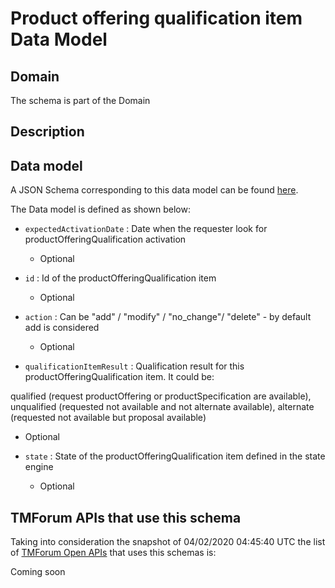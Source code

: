 # Product offering qualification item Data Model

## Domain

The  schema is part of the  Domain

## Description



## Data model

A JSON Schema corresponding to this data model can be found
[here](https://github.com/tmforum-rand/schemas/blob/candidates/Product/ProductOfferingQualificationItem.schema.json).

The Data model is defined as shown below:
- `expectedActivationDate` : Date when the requester look for productOfferingQualification activation

  - Optional

- `id` : Id of the productOfferingQualification item

  - Optional

- `action` : Can be &quot;add&quot; / &quot;modify&quot; / &quot;no_change&quot;/ &quot;delete&quot; - by default add is considered

  - Optional

- `qualificationItemResult` : Qualification result for this productOfferingQualification item. It could be:

 qualified (request productOffering or productSpecification are available), 
 unqualified (requested not available and not alternate available),
 alternate (requested not available but proposal available)


  - Optional

- `state` : State of the productOfferingQualification item defined in the state engine

  - Optional





## TMForum APIs that use this schema

Taking into consideration the snapshot of 04/02/2020 04:45:40 UTC the list of [TMForum Open APIs](https://www.tmforum.org/open-apis/) that uses this schemas is:

Coming soon